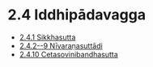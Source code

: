 

# 2.4 Iddhipādavagga

* [2.4.1 Sikkhasutta](2.4/2.4.1.md)
* [2.4.2--9 Nīvaraṇasuttādi](2.4/2.4.2--9.md)
* [2.4.10 Cetasovinibandhasutta](2.4/2.4.10.md)



